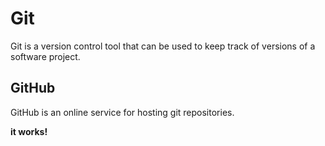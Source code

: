 # Git

Git is a version control tool that can be used to keep track of versions of a software project.

## GitHub

GitHub is an online service for hosting git repositories.

**it works!**